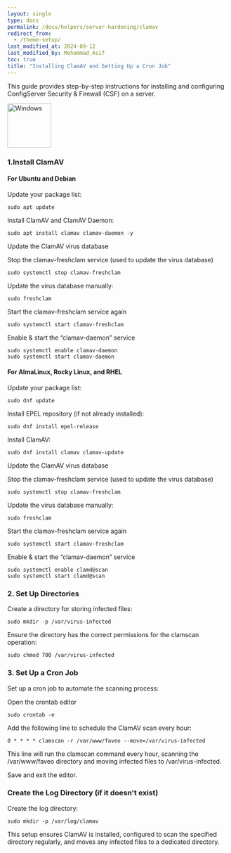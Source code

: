 ```yaml
---
layout: single
type: docs
permalink: /docs/helpers/server-hardening/clamav
redirect_from:
  - /theme-setup/
last_modified_at: 2024-09-12
last_modified_by: Mohammad_Asif
toc: true
title: "Installing ClamAV and Setting Up a Cron Job"
---
```


This guide provides step-by-step instructions for installing and configuring ConfigServer Security & Firewall (CSF) on a server.

<img alt="Windows" src="https://raw.githubusercontent.com/micahsnyder/clamav-documentation/main/src/images/logo.png" width="100"  />


### <strong>1.Install ClamAV</strong>

#### For Ubuntu and Debian

Update your package list:

```
sudo apt update
```
Install ClamAV and ClamAV Daemon:

```
sudo apt install clamav clamav-daemon -y
```

Update the ClamAV virus database

Stop the clamav-freshclam service (used to update the virus database)
```
sudo systemctl stop clamav-freshclam
```

Update the virus database manually:
```
sudo freshclam
```

Start the clamav-freshclam service again

```
sudo systemctl start clamav-freshclam
```

Enable & start the “clamav-daemon” service
```
sudo systemctl enable clamav-daemon
sudo systemctl start clamav-daemon
```
#### For AlmaLinux, Rocky Linux, and RHEL

Update your package list:

```
sudo dnf update
```
Install EPEL repository (if not already installed):

```
sudo dnf install epel-release
```

Install ClamAV:

```
sudo dnf install clamav clamav-update
```

Update the ClamAV virus database

Stop the clamav-freshclam service (used to update the virus database)
```
sudo systemctl stop clamav-freshclam
```

Update the virus database manually:
```
sudo freshclam
```

Start the clamav-freshclam service again

```
sudo systemctl start clamav-freshclam
```

Enable & start the “clamav-daemon” service
```
sudo systemctl enable clamd@scan
sudo systemctl start clamd@scan
```
### <strong>2. Set Up Directories</strong>

Create a directory for storing infected files:
```
sudo mkdir -p /var/virus-infected
```
Ensure the directory has the correct permissions for the clamscan operation:
```
sudo chmod 700 /var/virus-infected
```

### <strong>3. Set Up a Cron Job</strong>

Set up a cron job to automate the scanning process:

Open the crontab editor

```
sudo crontab -e
```
Add the following line to schedule the ClamAV scan every hour:
```
0 * * * * clamscan -r /var/www/faveo --move=/var/virus-infected
```

This line will run the clamscan command every hour, scanning the /var/www/faveo directory and moving infected files to /var/virus-infected.

Save and exit the editor.

### Create the Log Directory (if it doesn't exist)

Create the log directory:

```
sudo mkdir -p /var/log/clamav
```

This setup ensures ClamAV is installed, configured to scan the specified directory regularly, and moves any infected files to a dedicated directory.